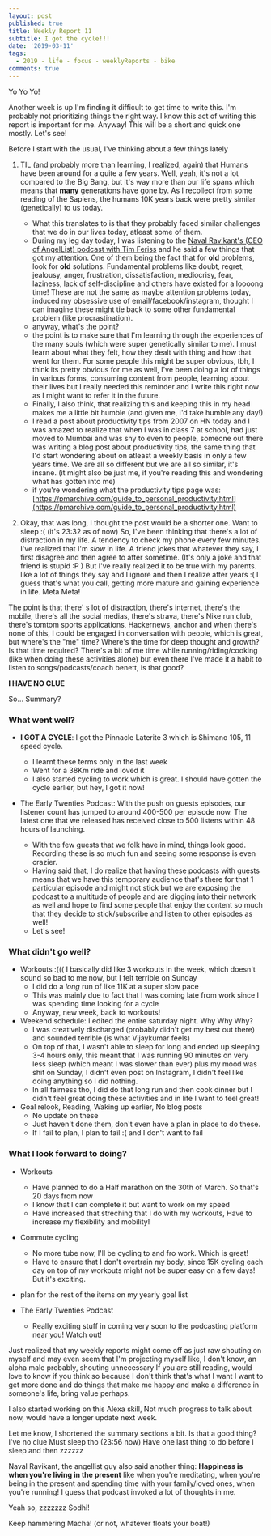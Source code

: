```yaml
---
layout: post
published: true
title: Weekly Report 11
subtitle: I got the cycle!!!
date: '2019-03-11'
tags:
  - 2019 - life - focus - weeklyReports - bike
comments: true
---
```

Yo Yo Yo!

Another week is up
I'm finding it difficult to get time to write this. I'm probably not prioritizing things the right way.
I know this act of writing this report is important for me. Anyway!
This will be a short and quick one mostly. Let's see!

Before I start with the usual, I've thinking about a few things lately
1. TIL (and probably more than learning, I realized, again) that Humans have been around for a quite a few years. Well, yeah, it's not a lot compared to the Big Bang, but it's way more than our life spans which means that **many** generations have gone by. As I recollect from some reading of the Sapiens, the humans 10K years back were pretty similar (genetically) to us today.
	* What this translates to is that they probably faced similar challenges that we do in our lives today, atleast some of them.
    * During my leg day today, I was listening to the [Naval Ravikant's (CEO of AngelList) podcast with Tim Feriss](https://tim.blog/2015/08/18/the-evolutionary-angel-naval-ravikant/) and he said a few things that got my attention. One of them being the fact that for **old** problems, look for **old** solutions. Fundamental problems like doubt, regret, jealousy, anger, frustration, dissatisfaction, mediocrisy, fear, laziness, lack of self-discipline and others have existed for a loooong time! These are not the same as maybe attention problems today, induced my obsessive use of email/facebook/instagram, thought I can imagine these might tie back to some other fundamental problem (like procrastination).
    * anyway, what's the point?
    * the point is to make sure that I'm learning through the experiences of the many souls (which were super genetically similar to me). I must learn about what they felt, how they dealt with thing and how that went for them. For some people this might be super obvious, tbh, I think its pretty obvious for me as well, I've been doing a lot of things in various forms, consuming content from people, learning about their lives but I really needed this reminder and I write this right now as I might want to refer it in the future.
    * Finally, I also think, that realizing this and keeping this in my head makes me a little bit humble (and given me, I'd take humble any day!)
	* I read a post about productivity tips from 2007 on HN today and I was amazed to realize that when I was in class 7 at school, had just moved to Mumbai and was shy to even to people, someone out there was writing a blog post about productivity tips, the same thing that I'd start wondering about on atleast a weekly basis in only a few years time. We are all so different but we are all so similar, it's insane. (it might also be just me, if you're reading this and wondering what has gotten into me)
	* if you're wondering what the productivity tips page was: [https://pmarchive.com/guide_to_personal_productivity.html](https://pmarchive.com/guide_to_personal_productivity.html)

2. Okay, that was long, I thought the post would be a shorter one. Want to sleep :( (it's 23:32 as of now)
So, I've been thinking that there's a lot of distraction in my life. A tendency to check my phone every few minutes. I've realized that I'm *slow* in life. A friend jokes that whatever they say, I first disagree and then agree to after sometime. (It's only a joke and that friend is stupid :P )
But I've really realized it to be true with my parents. like a lot of things they say and I ignore and then I realize after years :( I guess that's what you call, getting more mature and gaining experience in life. 
Meta Meta!

The point is that there' s lot of distraction, there's internet, there's the mobile, there's all the social medias, there's strava, there's Nike run club, there's tomtom sports applications, Hackernews, anchor and when there's none of this, I could be engaged in conversation with people, which is great, but where's the "me" time? Where's the time for deep thought and growth?
Is that time required?
There's a bit of me time while running/riding/cooking (like when doing these activities alone)
but even there I've made it a habit to listen to songs/podcasts/coach benett, is that good?

**I HAVE NO CLUE**



So... Summary?

### What went well?
* **I GOT A CYCLE**: I got the Pinnacle Laterite 3 which is Shimano 105, 11 speed cycle. 
	* I learnt these terms only in the last week
    * Went for a 38Km ride and loved it
    * I also started cycling to work which is great. I should have gotten the cycle earlier, but hey, I got it now!
    
* The Early Twenties Podcast: With the push on guests episodes, our listener count has jumped to around 400-500 per episode now. The latest one that we released has received close to 500 listens within 48 hours of launching.
	* With the few guests that we folk have in mind, things look good. Recording these is so much fun and seeing some response is even crazier.
    * Having said that, I do realize that having these podcasts with guests means that we have this temporary audience that's there for that 1 particular episode and might not stick but we are exposing the podcast to a multitude of people and are digging into their network as well and hope to find some people that enjoy the content so much that they decide to stick/subscribe and listen to other episodes as well!
    * Let's see!

### What didn't go well?
* Workouts :((( I basically did like 3 workouts in the week, which doesn't sound so bad to me now, but I felt terrible on Sunday
	* I did do a *long* run of like 11K at a super slow pace
    * This was mainly due to fact that I was coming late from work since I was spending time looking for a cycle
    * Anyway, new week, back to workouts!
* Weekend schedule: I edited the entire saturday night. Why Why Why?
	* I was creatively discharged (probably didn't get my best out there) and sounded terrible (is what Vijaykumar feels)
    * On top of that, I wasn't able to sleep for long and ended up sleeping 3-4 hours only, this meant that I was running 90 minutes on very less sleep (which meant I was slower than ever) plus my mood was shit on Sunday, I didn't even post on Instagram, I didn't feel like doing anything so I did nothing. 
    * In all fairness tho, I did do that long run and then cook dinner but I didn't feel great doing these activities and in life I want to feel great!
* Goal relook, Reading, Waking up earlier, No blog posts
	* No update on these
    * Just haven't done them, don't even have a plan in place to do these.
    * If I fail to plan, I plan to fail :(
   	and I don't want to fail

### What I look forward to doing?
* Workouts
	* Have planned to do a Half marathon on the 30th of March. So that's 20 days from now
    * I know that I can complete it but want to work on my speed
    * Have increased that streching that I do with my workouts, Have to increase my flexibility and mobility!
* Commute cycling
	* No more tube now, I'll be cycling to and fro work. Which is great!
    * Have to ensure that I don't overtrain my body, since 15K cycling each day on top of my workouts might not be super easy on a few days! But it's exciting.
    
* plan for the rest of the items on my yearly goal list
* The Early Twenties Podcast
	* Really exciting stuff in coming very soon to the podcasting platform near you! Watch out!
    
Just realized that my weekly reports might come off as just raw shouting on myself and may even seem that I'm projecting myself like, I don't know, an alpha male probably, shouting unnecessary
If you are still reading, would love to know if you think so
because I don't think that's what I want 
I want to get more done and do things that make me happy and make a difference in someone's life, bring value perhaps.

I also started working on this Alexa skill, Not much progress to talk about now, would have a longer update next week.

Let me know,
I shortened the summary sections a bit. Is that a good thing?
I've no clue
Must sleep tho (23:56 now)
Have one last thing to do before I sleep and then 
zzzzzz

Naval Ravikant, the angellist guy also said another thing: **Happiness is when you're living in the present** like when you're meditating, when you're being in the present and spending time with your family/loved ones, when you're running!
I guess that podcast invoked a lot of thoughts in me.

Yeah so, zzzzzzz
Sodhi!

Keep hammering Macha!
(or not, whatever floats your boat!)
